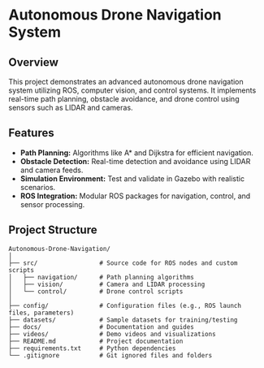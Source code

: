 # Autonomous Drone Navigation System

## Overview
This project demonstrates an advanced autonomous drone navigation system utilizing ROS, computer vision, and control systems. It implements real-time path planning, obstacle avoidance, and drone control using sensors such as LIDAR and cameras.

## Features
- **Path Planning:** Algorithms like A* and Dijkstra for efficient navigation.
- **Obstacle Detection:** Real-time detection and avoidance using LIDAR and camera feeds.
- **Simulation Environment:** Test and validate in Gazebo with realistic scenarios.
- **ROS Integration:** Modular ROS packages for navigation, control, and sensor processing.

## Project Structure
```plaintext
Autonomous-Drone-Navigation/
│
├── src/                 # Source code for ROS nodes and custom scripts
│   ├── navigation/      # Path planning algorithms
│   ├── vision/          # Camera and LIDAR processing
│   └── control/         # Drone control scripts
│
├── config/              # Configuration files (e.g., ROS launch files, parameters)
├── datasets/            # Sample datasets for training/testing
├── docs/                # Documentation and guides
├── videos/              # Demo videos and visualizations
├── README.md            # Project documentation
├── requirements.txt     # Python dependencies
└── .gitignore           # Git ignored files and folders

